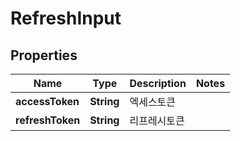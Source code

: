 

# RefreshInput


## Properties

Name | Type | Description | Notes
------------ | ------------- | ------------- | -------------
**accessToken** | **String** | 엑세스토큰 | 
**refreshToken** | **String** | 리프레시토큰 | 



